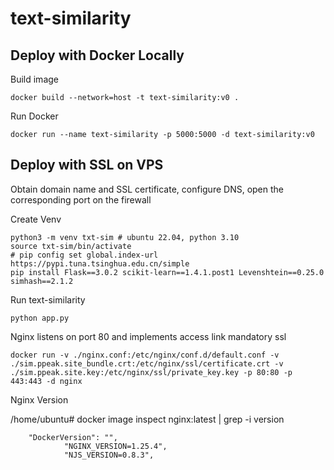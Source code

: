 # text-similarity

## Deploy with Docker Locally

Build image

    docker build --network=host -t text-similarity:v0 .

Run Docker

    docker run --name text-similarity -p 5000:5000 -d text-similarity:v0

## Deploy with SSL on VPS

Obtain domain name and SSL certificate, configure DNS, open the corresponding port on the firewall

Create Venv

    python3 -m venv txt-sim # ubuntu 22.04, python 3.10
    source txt-sim/bin/activate
    # pip config set global.index-url https://pypi.tuna.tsinghua.edu.cn/simple
    pip install Flask==3.0.2 scikit-learn==1.4.1.post1 Levenshtein==0.25.0 simhash==2.1.2

Run text-similarity

    python app.py

Nginx listens on port 80 and implements access link mandatory ssl

    docker run -v ./nginx.conf:/etc/nginx/conf.d/default.conf -v ./sim.ppeak.site_bundle.crt:/etc/nginx/ssl/certificate.crt -v ./sim.ppeak.site.key:/etc/nginx/ssl/private_key.key -p 80:80 -p 443:443 -d nginx 
    
Nginx Version

/home/ubuntu# docker image inspect nginx:latest | grep -i version

        "DockerVersion": "",
                "NGINX_VERSION=1.25.4",
                "NJS_VERSION=0.8.3",
